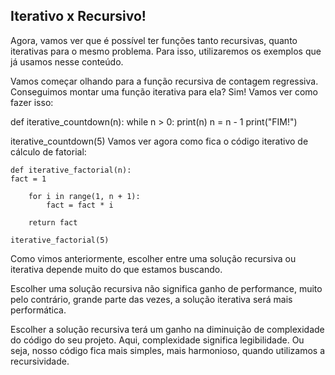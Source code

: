 ## Iterativo x Recursivo!

Agora, vamos ver que é possível ter funções tanto recursivas, quanto iterativas para o mesmo problema. Para isso, utilizaremos os exemplos que já usamos nesse conteúdo.

Vamos começar olhando para a função recursiva de contagem regressiva. Conseguimos montar uma função iterativa para ela? Sim! Vamos ver como fazer isso:

def iterative_countdown(n):
while n > 0:
print(n)
n = n - 1
print("FIM!")

iterative_countdown(5)
Vamos ver agora como fica o código iterativo de cálculo de fatorial:

```
def iterative_factorial(n):
fact = 1

    for i in range(1, n + 1):
        fact = fact * i

    return fact

iterative_factorial(5)
```

Como vimos anteriormente, escolher entre uma solução recursiva ou iterativa depende muito do que estamos buscando.

Escolher uma solução recursiva não significa ganho de performance, muito pelo contrário, grande parte das vezes, a solução iterativa será mais performática.

Escolher a solução recursiva terá um ganho na diminuição de complexidade do código do seu projeto. Aqui, complexidade significa legibilidade. Ou seja, nosso código fica mais simples, mais harmonioso, quando utilizamos a recursividade.
